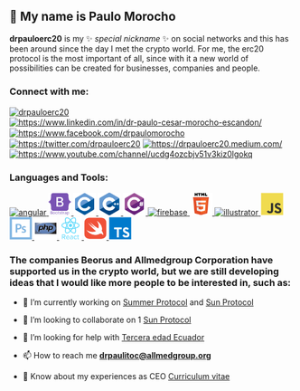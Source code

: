 ##  👋 My name is Paulo Morocho


**drpauloerc20** is my ✨ _special nickname_ ✨ on social networks and this has been around since the day I met the crypto world. For me, the erc20 protocol is the most important of all, since with it a new world of possibilities can be created for businesses, companies and people.

<h3 align="left">Connect with me:</h3>
<p align="left">
<a href="https://twitter.com/drpauloerc20" target="blank"><img align="center" src="https://raw.githubusercontent.com/rahuldkjain/github-profile-readme-generator/master/src/images/icons/Social/twitter.svg" alt="drpauloerc20" height="30" width="40" /></a>
<a href="https://linkedin.com/in/https://www.linkedin.com/in/dr-paulo-cesar-morocho-escandon/" target="blank"><img align="center" src="https://raw.githubusercontent.com/rahuldkjain/github-profile-readme-generator/master/src/images/icons/Social/linked-in-alt.svg" alt="https://www.linkedin.com/in/dr-paulo-cesar-morocho-escandon/" height="30" width="40" /></a>
<a href="https://fb.com/https://www.facebook.com/drpaulomorocho" target="blank"><img align="center" src="https://raw.githubusercontent.com/rahuldkjain/github-profile-readme-generator/master/src/images/icons/Social/facebook.svg" alt="https://www.facebook.com/drpaulomorocho" height="30" width="40" /></a>
<a href="https://instagram.com/https://twitter.com/drpauloerc20" target="blank"><img align="center" src="https://raw.githubusercontent.com/rahuldkjain/github-profile-readme-generator/master/src/images/icons/Social/instagram.svg" alt="https://twitter.com/drpauloerc20" height="30" width="40" /></a>
<a href="https://medium.com/https://drpauloerc20.medium.com/" target="blank"><img align="center" src="https://raw.githubusercontent.com/rahuldkjain/github-profile-readme-generator/master/src/images/icons/Social/medium.svg" alt="https://drpauloerc20.medium.com/" height="30" width="40" /></a>
<a href="https://www.youtube.com/c/https://www.youtube.com/channel/ucdg4ozcbjv51v3kiz0lgokq" target="blank"><img align="center" src="https://raw.githubusercontent.com/rahuldkjain/github-profile-readme-generator/master/src/images/icons/Social/youtube.svg" alt="https://www.youtube.com/channel/ucdg4ozcbjv51v3kiz0lgokq" height="30" width="40" /></a>
</p>

<h3 align="left">Languages and Tools:</h3>
<p align="left"> <a href="https://angular.io" target="_blank" rel="noreferrer"> <img src="https://angular.io/assets/images/logos/angular/angular.svg" alt="angular" width="40" height="40"/> </a> <a href="https://getbootstrap.com" target="_blank" rel="noreferrer"> <img src="https://raw.githubusercontent.com/devicons/devicon/master/icons/bootstrap/bootstrap-plain-wordmark.svg" alt="bootstrap" width="40" height="40"/> </a> <a href="https://www.cprogramming.com/" target="_blank" rel="noreferrer"> <img src="https://raw.githubusercontent.com/devicons/devicon/master/icons/c/c-original.svg" alt="c" width="40" height="40"/> </a> <a href="https://www.w3schools.com/cpp/" target="_blank" rel="noreferrer"> <img src="https://raw.githubusercontent.com/devicons/devicon/master/icons/cplusplus/cplusplus-original.svg" alt="cplusplus" width="40" height="40"/> </a> <a href="https://www.w3schools.com/cs/" target="_blank" rel="noreferrer"> <img src="https://raw.githubusercontent.com/devicons/devicon/master/icons/csharp/csharp-original.svg" alt="csharp" width="40" height="40"/> </a> <a href="https://firebase.google.com/" target="_blank" rel="noreferrer"> <img src="https://www.vectorlogo.zone/logos/firebase/firebase-icon.svg" alt="firebase" width="40" height="40"/> </a> <a href="https://www.w3.org/html/" target="_blank" rel="noreferrer"> <img src="https://raw.githubusercontent.com/devicons/devicon/master/icons/html5/html5-original-wordmark.svg" alt="html5" width="40" height="40"/> </a> <a href="https://www.adobe.com/in/products/illustrator.html" target="_blank" rel="noreferrer"> <img src="https://www.vectorlogo.zone/logos/adobe_illustrator/adobe_illustrator-icon.svg" alt="illustrator" width="40" height="40"/> </a> <a href="https://developer.mozilla.org/en-US/docs/Web/JavaScript" target="_blank" rel="noreferrer"> <img src="https://raw.githubusercontent.com/devicons/devicon/master/icons/javascript/javascript-original.svg" alt="javascript" width="40" height="40"/> </a> <a href="https://www.photoshop.com/en" target="_blank" rel="noreferrer"> <img src="https://raw.githubusercontent.com/devicons/devicon/master/icons/photoshop/photoshop-line.svg" alt="photoshop" width="40" height="40"/> </a> <a href="https://www.php.net" target="_blank" rel="noreferrer"> <img src="https://raw.githubusercontent.com/devicons/devicon/master/icons/php/php-original.svg" alt="php" width="40" height="40"/> </a> <a href="https://reactjs.org/" target="_blank" rel="noreferrer"> <img src="https://raw.githubusercontent.com/devicons/devicon/master/icons/react/react-original-wordmark.svg" alt="react" width="40" height="40"/> </a> <a href="https://developer.apple.com/swift/" target="_blank" rel="noreferrer"> <img src="https://raw.githubusercontent.com/devicons/devicon/master/icons/swift/swift-original.svg" alt="swift" width="40" height="40"/> </a> <a href="https://www.typescriptlang.org/" target="_blank" rel="noreferrer"> <img src="https://raw.githubusercontent.com/devicons/devicon/master/icons/typescript/typescript-original.svg" alt="typescript" width="40" height="40"/> </a> </p>

### The companies Beorus and Allmedgroup Corporation have supported us in the crypto world, but we are still developing ideas that I would like more people to be interested in, such as:

- 🔭 I’m currently working on [Summer Protocol](https://github.com/drpauloerc20/protocolo-summer) and [Sun Protocol](https://github.com/drpauloerc20/sun-protocol)
- 👯 I’m looking to collaborate on 1 [Sun Protocol](https://github.com/drpauloerc20/sun-protocol)
- 🤝 I’m looking for help with [Tercera edad Ecuador](https://terceraedadecuador.com/)

- 📫 How to reach me **drpaulitoc@allmedgroup.org**

- 📄 Know about my experiences as CEO [Curriculum vitae]([http://allmedgroup.org/dr-ab-paulo-cesar-morocho-escandon/](https://allmedgroup.org/dr-ab-paulo-cesar-morocho-escandon/))
